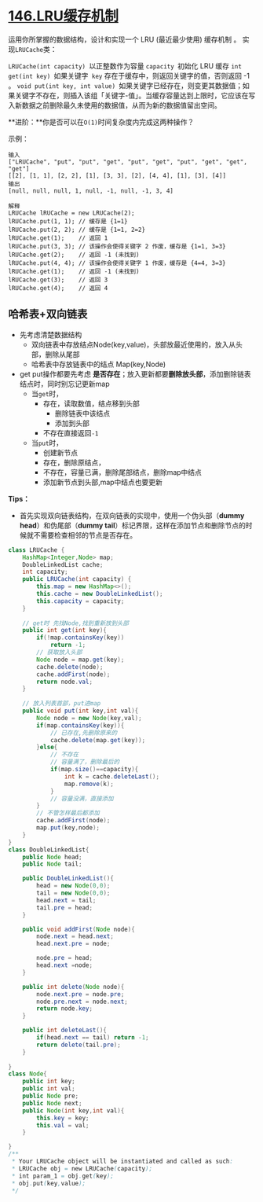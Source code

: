 # [146.LRU缓存机制](https://leetcode-cn.com/problems/lru-cache)

运用你所掌握的数据结构，设计和实现一个  LRU (最近最少使用) 缓存机制 。
实现` LRUCache `类：

`LRUCache(int capacity) `以正整数作为容量 `capacity `初始化 LRU 缓存
`int get(int key) `如果关键字` key` 存在于缓存中，则返回关键字的值，否则返回 -1 。
`void put(int key, int value) `如果关键字已经存在，则变更其数据值；如果关键字不存在，则插入该组「关键字-值」。当缓存容量达到上限时，它应该在写入新数据之前删除最久未使用的数据值，从而为新的数据值留出空间。

**进阶：**你是否可以在` O(1) `时间复杂度内完成这两种操作？

示例：

~~~
输入
["LRUCache", "put", "put", "get", "put", "get", "put", "get", "get", "get"]
[[2], [1, 1], [2, 2], [1], [3, 3], [2], [4, 4], [1], [3], [4]]
输出
[null, null, null, 1, null, -1, null, -1, 3, 4]

解释
LRUCache lRUCache = new LRUCache(2);
lRUCache.put(1, 1); // 缓存是 {1=1}
lRUCache.put(2, 2); // 缓存是 {1=1, 2=2}
lRUCache.get(1);    // 返回 1
lRUCache.put(3, 3); // 该操作会使得关键字 2 作废，缓存是 {1=1, 3=3}
lRUCache.get(2);    // 返回 -1 (未找到)
lRUCache.put(4, 4); // 该操作会使得关键字 1 作废，缓存是 {4=4, 3=3}
lRUCache.get(1);    // 返回 -1 (未找到)
lRUCache.get(3);    // 返回 3
lRUCache.get(4);    // 返回 4
~~~



## 哈希表+双向链表

- 先考虑清楚数据结构
  - 双向链表中存放结点Node(key,value)，头部放最近使用的，放入从头部，删除从尾部
  - 哈希表中存放链表中的结点 Map(key,Node)
- get put操作都要先考虑 **是否存在**；放入更新都要**删除放头部**，添加删除链表结点时，同时别忘记更新map
  - 当`get`时，
    - 存在，读取数值，结点移到头部
      - 删除链表中该结点
      - 添加到头部
    - 不存在直接返回`-1`
  - 当`put`时，
    - 创建新节点
    - 存在，删除原结点，
    - 不存在，容量已满，删除尾部结点，删除map中结点
    - 添加新节点到头部,map中结点也要更新

**Tips：**

- 首先实现双向链表结构，在双向链表的实现中，使用一个伪头部（**dummy head**）和伪尾部（**dummy tail**）标记界限，这样在添加节点和删除节点的时候就不需要检查相邻的节点是否存在。

  

~~~java
class LRUCache {
    HashMap<Integer,Node> map;
    DoubleLinkedList cache;
    int capacity;
    public LRUCache(int capacity) {
        this.map = new HashMap<>();
        this.cache = new DoubleLinkedList();
        this.capacity = capacity;
    }
    
    // get时 先找Node,找到重新放到头部
    public int get(int key){
        if(!map.containsKey(key))
            return -1;
        // 获取放入头部
        Node node = map.get(key);
        cache.delete(node);
        cache.addFirst(node);
        return node.val;
    }
    
    // 放入列表首部，put进map
    public void put(int key,int val){
        Node node = new Node(key,val);
        if(map.containsKey(key)){
            // 已存在,先删除原来的
            cache.delete(map.get(key));
        }else{
            // 不存在
            // 容量满了，删除最后的
            if(map.size()==capacity){
                int k = cache.deleteLast();
                map.remove(k);
            }
            // 容量没满，直接添加
        }
        // 不管怎样最后都添加
        cache.addFirst(node);
        map.put(key,node);
    }
}
class DoubleLinkedList{
    public Node head;
    public Node tail;

    public DoubleLinkedList(){
        head = new Node(0,0);
        tail = new Node(0,0);
        head.next = tail;
        tail.pre = head;
    }

    public void addFirst(Node node){
        node.next = head.next;
        head.next.pre = node;

        node.pre = head;
        head.next =node;
    }

    public int delete(Node node){
        node.next.pre = node.pre;
        node.pre.next = node.next;
        return node.key;
    }

    public int deleteLast(){
        if(head.next == tail) return -1;
        return delete(tail.pre);
    }
    
}
class Node{
    public int key;
    public int val;
    public Node pre;
    public Node next;
    public Node(int key,int val){
        this.key = key;
        this.val = val;
    }

}
/**
 * Your LRUCache object will be instantiated and called as such:
 * LRUCache obj = new LRUCache(capacity);
 * int param_1 = obj.get(key);
 * obj.put(key,value);
 */
~~~

